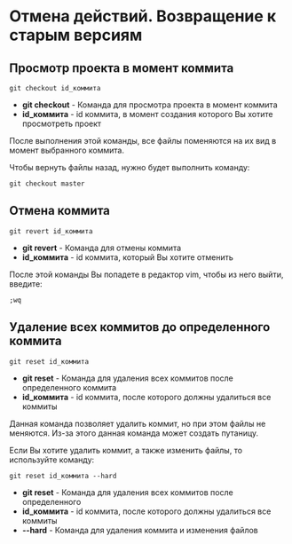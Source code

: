 # Отмена действий. Возвращение к старым версиям

## Просмотр проекта в момент коммита
```
git checkout id_коммита
```

* **git checkout** - Команда для просмотра проекта в момент коммита
* **id_коммита** - id коммита, в момент создания которого Вы хотите просмотреть проект

После выполнения этой команды, все файлы поменяются на их вид в момент выбранного коммита.

Чтобы вернуть файлы назад, нужно будет выполнить команду:

```
git checkout master
```

## Отмена коммита
```
git revert id_коммита
```

* **git revert** - Команда для отмены коммита
* **id_коммита** - id коммита, который Вы хотите отменить

После этой команды Вы попадете в редактор vim, чтобы из него выйти, введите:

```
;wq
```

## Удаление всех коммитов до определенного коммита
```
git reset id_коммита 
```

* **git reset** - Команда для удаления всех коммитов после определенного коммита
* **id_коммита** - id коммита, после которого должны удалиться все коммиты

Данная команда позволяет удалить коммит, но при этом файлы не меняются. Из-за этого данная команда может создать путаницу.

Если Вы хотите удалить коммит, а также изменить файлы, то используйте команду:

```
git reset id_коммита --hard
```

* **git reset** - Команда для удаления всех коммитов после определенного 
* **id_коммита** - id коммита, после которого должны удалиться все коммиты
* **--hard** - Команда для удаления коммита и изменения файлов

